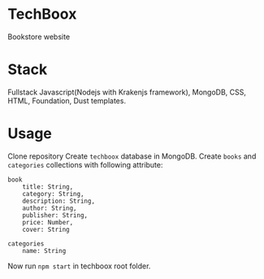TechBoox
===========

Bookstore website

Stack
===========
Fullstack Javascript(Nodejs with Krakenjs framework), MongoDB, CSS, HTML, Foundation, Dust templates.

Usage
===========
Clone repository
Create `techboox` database in MongoDB.
Create `books` and `categories` collections with following attribute:

```
book
	title: String,
	category: String,
	description: String,
	author: String,
	publisher: String,
	price: Number,
	cover: String

categories
	name: String
```

Now run `npm start` in techboox root folder.
